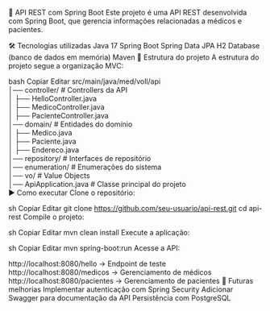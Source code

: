 📌 API REST com Spring Boot
Este projeto é uma API REST desenvolvida com Spring Boot, que gerencia informações relacionadas a médicos e pacientes.

🛠 Tecnologias utilizadas
Java 17
Spring Boot
Spring Data JPA
H2 Database (banco de dados em memória)
Maven
📁 Estrutura do projeto
A estrutura do projeto segue a organização MVC:

bash
Copiar
Editar
src/main/java/med/voll/api  
│── controller/        # Controllers da API  
│   ├── HelloController.java  
│   ├── MedicoController.java  
│   ├── PacienteController.java  
│── domain/            # Entidades do domínio  
│   ├── Medico.java  
│   ├── Paciente.java  
│   ├── Endereco.java  
│── repository/        # Interfaces de repositório  
│── enumeration/       # Enumerações do sistema  
│── vo/                # Value Objects  
│── ApiApplication.java # Classe principal do projeto  
▶️ Como executar
Clone o repositório:

sh
Copiar
Editar
git clone https://github.com/seu-usuario/api-rest.git
cd api-rest
Compile o projeto:

sh
Copiar
Editar
mvn clean install
Execute a aplicação:

sh
Copiar
Editar
mvn spring-boot:run
Acesse a API:

http://localhost:8080/hello → Endpoint de teste
http://localhost:8080/medicos → Gerenciamento de médicos
http://localhost:8080/pacientes → Gerenciamento de pacientes
📌 Futuras melhorias
Implementar autenticação com Spring Security
Adicionar Swagger para documentação da API
Persistência com PostgreSQL
